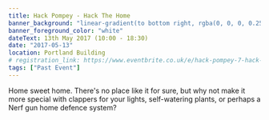 ```yaml
---
title: Hack Pompey - Hack The Home
banner_background: "linear-gradient(to bottom right, rgba(0, 0, 0, 0.25), hsla(165, 100%, 60%, 1) 100%)"
banner_foreground_color: "white"
dateText: 13th May 2017 (10:00 - 18:30)
date: "2017-05-13"
location: Portland Building
# registration_link: https://www.eventbrite.co.uk/e/hack-pompey-7-hack-the-home-tickets-32981355121#
tags: ["Past Event"]
---
```


Home sweet home. There's no place like it for sure, but why not make it more special with clappers for your lights, self-watering plants, or perhaps a Nerf gun home defence system?
